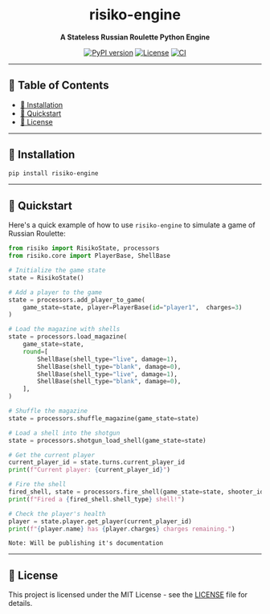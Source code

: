 
<div align="center">

# risiko-engine 

**A Stateless Russian Roulette Python Engine**

</div>

<div align="center">

[![PyPI version](https://badge.fury.io/py/risiko-engine.svg)](https://pypi.org/project/risiko-engine/)
[![License](https://img.shields.io/pypi/l/risiko-engine.svg)](https://opensource.org/licenses/MIT)
[![CI](https://github.com/Kodutzu/risiko-engine/actions/workflows/python-ci.yml/badge.svg)](https://github.com/Kodutzu/risiko-engine/actions/workflows/python-ci.yml)

</div>

---

## 📖 Table of Contents

- [🚀 Installation](#-installation)
- [🎯 Quickstart](#-quickstart)
- [📜 License](#-license)

---

## 🚀 Installation

```bash
pip install risiko-engine
```

---

## 🎯 Quickstart

Here's a quick example of how to use `risiko-engine` to simulate a game of Russian Roulette:

```python
from risiko import RisikoState, processors
from risiko.core import PlayerBase, ShellBase

# Initialize the game state
state = RisikoState()

# Add a player to the game
state = processors.add_player_to_game(
    game_state=state, player=PlayerBase(id="player1",  charges=3)
)

# Load the magazine with shells
state = processors.load_magazine(
    game_state=state,
    round=[
        ShellBase(shell_type="live", damage=1),
        ShellBase(shell_type="blank", damage=0),
        ShellBase(shell_type="live", damage=1),
        ShellBase(shell_type="blank", damage=0),
    ],
)

# Shuffle the magazine
state = processors.shuffle_magazine(game_state=state)

# Load a shell into the shotgun
state = processors.shotgun_load_shell(game_state=state)

# Get the current player
current_player_id = state.turns.current_player_id
print(f"Current player: {current_player_id}")

# Fire the shell
fired_shell, state = processors.fire_shell(game_state=state, shooter_id=current_player_id)
print(f"Fired a {fired_shell.shell_type} shell!")

# Check the player's health
player = state.player.get_player(current_player_id)
print(f"{player.name} has {player.charges} charges remaining.")
```

`Note: Will be publishing it's documentation`

---


## 📜 License

This project is licensed under the MIT License - see the [LICENSE](LICENSE) file for details.
